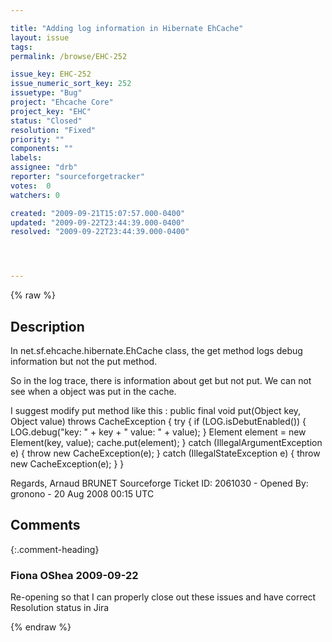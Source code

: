 ```yaml
---

title: "Adding log information in Hibernate EhCache"
layout: issue
tags: 
permalink: /browse/EHC-252

issue_key: EHC-252
issue_numeric_sort_key: 252
issuetype: "Bug"
project: "Ehcache Core"
project_key: "EHC"
status: "Closed"
resolution: "Fixed"
priority: ""
components: ""
labels: 
assignee: "drb"
reporter: "sourceforgetracker"
votes:  0
watchers: 0

created: "2009-09-21T15:07:57.000-0400"
updated: "2009-09-22T23:44:39.000-0400"
resolved: "2009-09-22T23:44:39.000-0400"




---
```


{% raw %}

## Description

<div markdown="1" class="description">

In net.sf.ehcache.hibernate.EhCache class, the get method logs debug information but not the put method.

So in the log trace, there is information about get but not put. We can not see when a object was put in the cache.

I suggest modify put method like this :
public final void put(Object key, Object value) throws CacheException \{
  try \{
    if (LOG.isDebutEnabled()) {
      LOG.debug("key: " + key + " value: " + value);
    }
    Element element = new Element(key, value);
    cache.put(element);
  \} catch (IllegalArgumentException e) \{
    throw new CacheException(e);
  \} catch (IllegalStateException e) \{
    throw new CacheException(e);
  \}
\}

Regards,
Arnaud BRUNET
Sourceforge Ticket ID: 2061030 - Opened By: gronono - 20 Aug 2008 00:15 UTC

</div>

## Comments


{:.comment-heading}
### **Fiona OShea** <span class="date">2009-09-22</span>

<div markdown="1" class="comment">

Re-opening so that I can properly close out these issues and have correct Resolution status in Jira

</div>



{% endraw %}
